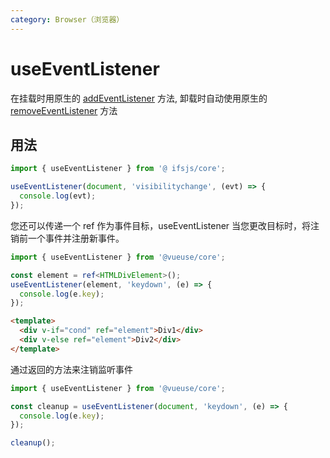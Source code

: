 ```yaml
---
category: Browser（浏览器）
---
```


# useEventListener

在挂载时用原生的 [addEventListener](https://developer.mozilla.org/en-US/docs/Web/API/EventTarget/addEventListener) 方法, 卸载时自动使用原生的 [removeEventListener](https://developer.mozilla.org/en-US/docs/Web/API/EventTarget/removeEventListener) 方法

## 用法

```js
import { useEventListener } from '@ ifsjs/core';

useEventListener(document, 'visibilitychange', (evt) => {
  console.log(evt);
});
```

您还可以传递一个 ref 作为事件目标，useEventListener 当您更改目标时，将注销前一个事件并注册新事件。

```ts
import { useEventListener } from '@vueuse/core';

const element = ref<HTMLDivElement>();
useEventListener(element, 'keydown', (e) => {
  console.log(e.key);
});
```

```html
<template>
  <div v-if="cond" ref="element">Div1</div>
  <div v-else ref="element">Div2</div>
</template>
```

通过返回的方法来注销监听事件

```ts
import { useEventListener } from '@vueuse/core';

const cleanup = useEventListener(document, 'keydown', (e) => {
  console.log(e.key);
});

cleanup();
```
